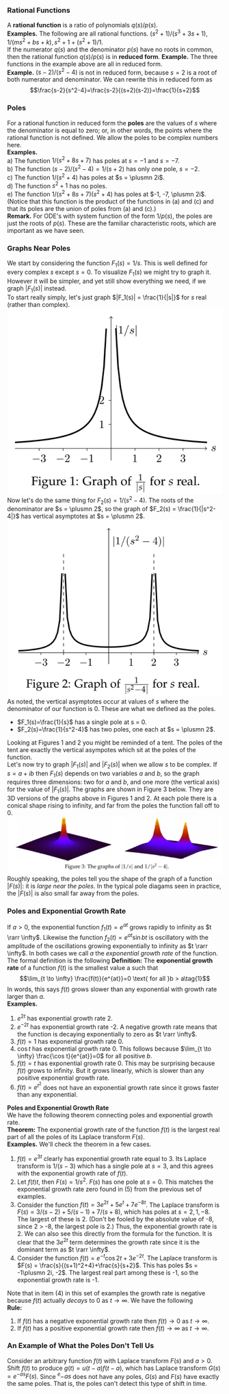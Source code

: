 ### Rational Functions
A **rational function** is a ratio of polynomials $q(s)/p(s)$.  
**Examples.** The following are all rational functions. $(s^2 + 1)/(s^3 + 3s + 1),1/(ms^2 + bs + k), s^2 + 1 + (s^2 + 1)/1$.  
If the numerator $q(s)$ and the denominator $p(s)$ have no roots in common, then the rational function $q(s)/p(s)$ is in **reduced form**.
**Example.** The three functions in the example above are all in reduced form.  
**Example.** $(s - 2)/(s^2 - 4)$ is not in reduced form, because $s = 2$ is a root of both numerator and denominator. We can rewrite this in reduced form as
$$\frac{s-2}{s^2-4}=\frac{s-2}{(s+2)(s-2)}=\frac{1}{s+2}$$

### Poles
For a rational function in reduced form the **poles** are the values of $s$ where the denominator is equal to zero; or, in other words, the points where the rational function is not defined. We allow the poles to be complex numbers here.  
**Examples.**  
a) The function $1/(s^2 + 8s + 7)$ has poles at $s = -1$ and $s = -7$.  
b) The function $(s - 2)/(s^2 - 4) = 1/(s + 2)$ has only one pole, $s = -2$.  
c) The function $1/(s^2 + 4)$ has poles at $s = \plusmn 2i$.  
d) The function $s^2 + 1$ has no poles.  
e) The function $1/(s^2 + 8s + 7)(s^2 + 4)$ has poles at $-1, -7, \plusmn 2i$. (Notice that this function is the product of the functions in (a) and (c) and that its poles are the union of poles from (a) and (c).)  
**Remark.** For ODE's with system function of the form $1/p(s)$, the poles are just the roots of $p(s)$. These are the familiar characteristic roots, which are important as we have seen.

### Graphs Near Poles
We start by considering the function $F_1(s) = 1/s$. This is well defined for every complex $s$ except $s = 0$. To visualize $F_1(s)$ we might try to graph it. However it will be simpler, and yet still show everything we need, if we graph $|F_1(s)|$ instead.  
To start really simply, let's just graph $|F_1(s)| = \frac{1}{|s|}$ for $s$ real (rather than complex).  
![](pic320201.png)  
Now let's do the same thing for $F_2(s) = 1/(s^2 - 4)$. The roots of the denominator are $s = \plusmn 2$, so the graph of $F_2(s) = \frac{1}{|s^2-4|}$ has vertical asymp­totes at $s = \plusmn 2$.  
![](pic320202.png)  
As noted, the vertical asymptotes occur at values of $s$ where the denominator of our function is 0. These are what we defined as the poles.
* $F_1(s)=\frac{1}{s}$ has a single pole at s = 0.
* $F_2(s)=\frac{1}{s^2-4}$ has two poles, one each at $s = \plusmn 2$.

Looking at Figures 1 and 2 you might be reminded of a tent. The poles of the tent are exactly the vertical asympotes which sit at the poles of the function.  
Let's now try to graph $|F_1(s)|$ and $|F_2(s)|$ when we allow $s$ to be complex. If $s = a + ib$ then $F_1(s)$ depends on two variables $a$ and $b$, so the graph requires three dimensions: two for $a$ and $b$, and one more (the vertical axis) for the value of $|F_1(s)|$. The graphs are shown in Figure 3 below. They are 3D versions of the graphs above in Figures 1 and 2. At each pole there is a conical shape rising to infinity, and far from the poles the function fall off to 0.  
![](pic320203.png)  
Roughly speaking, the poles tell you the shape of the graph of a function $|F(s)|$: it is *large near the poles*. In the typical pole diagams seen in practice, the $|F(s)|$ is also small far away from the poles.

### Poles and Exponential Growth Rate
If $a > 0$, the exponential function $f_1(t) = e^{at}$ grows rapidly to infinity as $t \rarr \infty$. Likewise the function $f_2(t) = e^{at} \sin bt$ is oscillatory with the amplitude of the oscillations growing exponentially to infinity as $t \rarr \infty$. In both cases we call $a$ the *exponential growth rate* of the function.  
The formal definition is the following
**Definition:** The **exponential growth rate** of a function $f(t)$ is the smallest value a such that
$$\lim_{t \to \infty} \frac{f(t)}{e^{at}}=0 \text{ for all }b > a\tag{1}$$
In words, this says $f(t)$ grows slower than any exponential with growth rate larger than $a$.  
**Examples.**
1. $e^{2t}$ has exponential growth rate 2.
2. $e^{-2t}$ has exponential growth rate -2. A negative growth rate means that the function is decaying exponentially to zero as $t \rarr \infty$.
3. $f(t) = 1$ has exponential growth rate 0.
4. $\cos t$ has exponential growth rate 0. This follows because $\lim_{t \to \infty} \frac{\cos t}{e^{at}}=0$ for all positive $b$.
5. $f(t) = t$ has exponential growth rate 0. This may be surprising because $f(t)$ grows to infinity. But it grows linearly, which is slower than any positive exponential growth rate.
6. $f(t) = e^{t^2}$ does not have an exponential growth rate since it grows faster than any exponential.

**Poles and Exponential Growth Rate**  
We have the following theorem connecting poles and exponential growth rate.  
**Theorem:** The exponential growth rate of the function $f(t)$ is the largest real part of all the poles of its Laplace transform $F(s)$.  
**Examples.** We'll check the theorem in a few cases.
1. $f(t) = e^{3t}$ clearly has exponential growth rate equal to 3. Its Laplace transform is $1/(s - 3)$ which has a single pole at $s = 3$, and this agrees with the exponential growth rate of $f(t)$.
2. Let $f(t) t$, then $F(s)= 1/s^2$. $F(s)$ has one pole at $s = 0$. This matches the exponential growth rate zero found in (5) from the previous set of examples.
3. Consider the function $f(t)=3e^{2t}+5e^t+7e^{-8t}$. The Laplace transform is $F(s) = 3/(s - 2) + 5/(s - 1) + 7/(s + 8)$, which has poles at $s = 2, 1, -8$. The largest of these is 2. (Don't be fooled by the absolute value of -8, since 2 > -8, the largest pole is 2.) Thus, the exponential growth rate is 2. We can also see this directly from the formula for the function. It is clear that the $3e^{2t}$ term determines the growth rate since it is the dominant term as $t \rarr \infty$.
4. Consider the function $f(t)=e^{-t} \cos 2t+3e^{-2t}$. The Laplace transform is $F(s) = \frac{s}{(s+1)^2+4}+\frac{s}{s+2}$. This has poles $s = -1\plusmn 2i, -2$. The largest real part among these is -1, so the exponential growth rate is -1.

Note that in item (4) in this set of examples the growth rate is negative because $f(t)$ actually *decays* to 0 as $t \to \infty$. We have the following  
**Rule:**
1. If $f(t)$ has a negative exponential growth rate then $f(t) \to 0$ as $t \to \infty$.
2. If $f(t)$ has a positive exponential growth rate then $f(t) \to \infty$ as $t \to \infty$.

### An Example of What the Poles Don't Tell Us
Consider an arbitrary function $f(t)$ with Laplace transform $F(s)$ and $a > 0$. Shift $f(t)$ to produce $g(t) = u(t - a)f(t - a)$, which has Laplace transform $G(s) = e^{-as}F(s)$. Since $^e{-as}$ does not have any poles, $G(s)$ and $F(s)$ have exactly the same poles. That is, the poles can't detect this type of shift in time.
